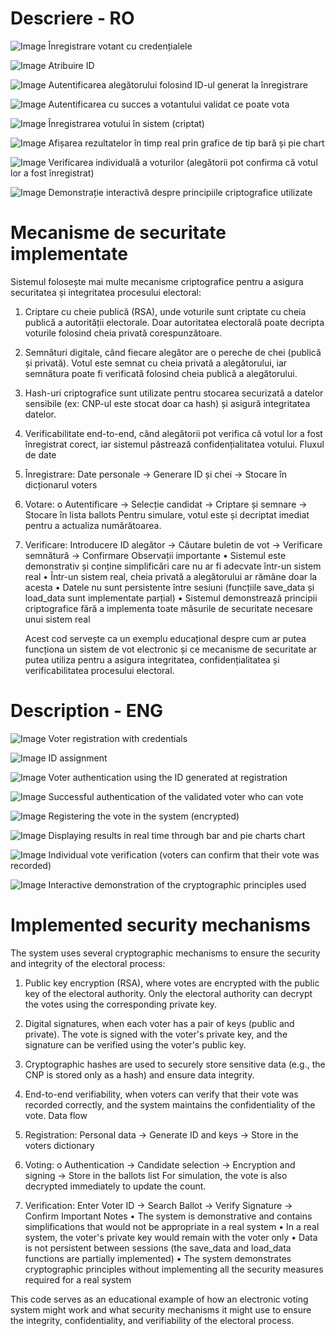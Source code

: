 # Descriere - RO
![Image](https://github.com/user-attachments/assets/32765f76-9d1d-4053-9683-b8e9b08506b6)
Înregistrare votant cu credențialele

![Image](https://github.com/user-attachments/assets/7e0670f6-2f98-4003-a7f6-ce1c830aa23c)
Atribuire ID

![Image](https://github.com/user-attachments/assets/b771bd51-e482-4b7f-bede-a46f07787567)
Autentificarea alegătorului folosind ID-ul generat la înregistrare

![Image](https://github.com/user-attachments/assets/adc4421e-1a60-4d1c-8bc2-0a5f647c3f53)
Autentificarea cu succes a votantului validat ce poate vota

![Image](https://github.com/user-attachments/assets/63478242-67f4-4cb4-a81c-d9c168abf192)
Înregistrarea votului în sistem (criptat)

![Image](https://github.com/user-attachments/assets/d1cd1c25-d56c-4fca-8ae0-a6dbd69f2c94)
Afișarea rezultatelor în timp real prin grafice de tip bară și pie chart

![Image](https://github.com/user-attachments/assets/49227db0-9845-4273-a12f-6e6a2e3aa169)
Verificarea individuală a voturilor (alegătorii pot confirma că votul lor a fost înregistrat)

![Image](https://github.com/user-attachments/assets/5dd1cac6-2328-43b7-89ef-9d8f5775166c)
Demonstrație interactivă despre principiile criptografice utilizate

# Mecanisme de securitate implementate
Sistemul folosește mai multe mecanisme criptografice pentru a asigura securitatea și integritatea procesului electoral:

1. Criptare cu cheie publică (RSA), unde voturile sunt criptate cu cheia publică a autorității electorale. Doar autoritatea electorală poate decripta voturile folosind cheia privată corespunzătoare.
   
2. Semnături digitale, când fiecare alegător are o pereche de chei (publică și privată). Votul este semnat cu cheia privată a alegătorului, iar semnătura poate fi verificată folosind cheia publică a alegătorului.
   
3. Hash-uri criptografice sunt utilizate pentru stocarea securizată a datelor sensibile (ex: CNP-ul este stocat doar ca hash) și asigură integritatea datelor.
   
4. Verificabilitate end-to-end, când alegătorii pot verifica că votul lor a fost înregistrat corect, iar sistemul păstrează confidențialitatea votului.
   Fluxul de date
   
5. Înregistrare: Date personale → Generare ID și chei → Stocare în dicționarul voters
   
6. Votare:
   o Autentificare → Selecție candidat → Criptare și semnare → Stocare în lista ballots
   Pentru simulare, votul este și decriptat imediat pentru a actualiza numărătoarea.
   
7. Verificare: Introducere ID alegător → Căutare buletin de vot → Verificare semnătură → Confirmare
   Observații importante
   • Sistemul este demonstrativ și conține simplificări care nu ar fi adecvate într-un sistem real
   • Într-un sistem real, cheia privată a alegătorului ar rămâne doar la acesta
   • Datele nu sunt persistente între sesiuni (funcțiile save_data și load_data sunt implementate parțial)
   • Sistemul demonstrează principii criptografice fără a implementa toate măsurile de securitate necesare unui sistem real

   Acest cod servește ca un exemplu educațional despre cum ar putea funcționa un sistem de vot electronic și ce mecanisme de securitate ar putea utiliza pentru a asigura integritatea, confidențialitatea și verificabilitatea procesului electoral.

# Description - ENG
![Image](https://github.com/user-attachments/assets/32765f76-9d1d-4053-9683-b8e9b08506b6)
Voter registration with credentials

![Image](https://github.com/user-attachments/assets/7e0670f6-2f98-4003-a7f6-ce1c830aa23c)
ID assignment

![Image](https://github.com/user-attachments/assets/b771bd51-e482-4b7f-bede-a46f07787567)
Voter authentication using the ID generated at registration

![Image](https://github.com/user-attachments/assets/adc4421e-1a60-4d1c-8bc2-0a5f647c3f53)
Successful authentication of the validated voter who can vote

![Image](https://github.com/user-attachments/assets/63478242-67f4-4cb4-a81c-d9c168abf192)
Registering the vote in the system (encrypted)

![Image](https://github.com/user-attachments/assets/d1cd1c25-d56c-4fca-8ae0-a6dbd69f2c94)
Displaying results in real time through bar and pie charts chart

![Image](https://github.com/user-attachments/assets/49227db0-9845-4273-a12f-6e6a2e3aa169)
Individual vote verification (voters can confirm that their vote was recorded)

![Image](https://github.com/user-attachments/assets/5dd1cac6-2328-43b7-89ef-9d8f5775166c)
Interactive demonstration of the cryptographic principles used

# Implemented security mechanisms
The system uses several cryptographic mechanisms to ensure the security and integrity of the electoral process:

1. Public key encryption (RSA), where votes are encrypted with the public key of the electoral authority. Only the electoral authority can decrypt the votes using the corresponding private key.

2. Digital signatures, when each voter has a pair of keys (public and private). The vote is signed with the voter's private key, and the signature can be verified using the voter's public key.

3. Cryptographic hashes are used to securely store sensitive data (e.g., the CNP is stored only as a hash) and ensure data integrity.

4. End-to-end verifiability, when voters can verify that their vote was recorded correctly, and the system maintains the confidentiality of the vote.
Data flow

5. Registration: Personal data → Generate ID and keys → Store in the voters dictionary

6. Voting:
o Authentication → Candidate selection → Encryption and signing → Store in the ballots list
For simulation, the vote is also decrypted immediately to update the count.

7. Verification: Enter Voter ID → Search Ballot → Verify Signature → Confirm
Important Notes
• The system is demonstrative and contains simplifications that would not be appropriate in a real system
• In a real system, the voter's private key would remain with the voter only
• Data is not persistent between sessions (the save_data and load_data functions are partially implemented)
• The system demonstrates cryptographic principles without implementing all the security measures required for a real system

This code serves as an educational example of how an electronic voting system might work and what security mechanisms it might use to ensure the integrity, confidentiality, and verifiability of the electoral process.
